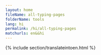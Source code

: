 ```yaml
---
layout: home
fileName: all-typing-pages
folderName: tools
lang: hi
permalink: /hi/all-typing-pages
matchurls: en&&hi
---
```

{% include section/translateintoen.html %}